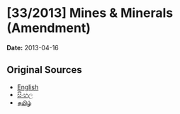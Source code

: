 # [33/2013] Mines & Minerals (Amendment)

**Date:** 2013-04-16

## Original Sources

- [English](https://documents.gov.lk/view/bills/2013/4/33-2013_E.pdf)
- [සිංහල](https://documents.gov.lk/view/bills/2013/4/33-2013_S.pdf)
- [தமிழ்](https://documents.gov.lk/view/bills/2013/4/33-2013_T.pdf)
